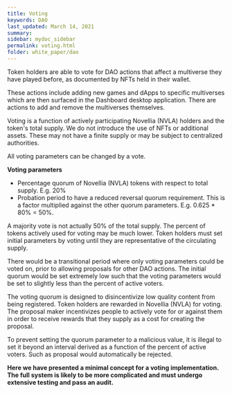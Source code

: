 ```yaml
---
title: Voting
keywords: DAO
last_updated: March 14, 2021
summary: 
sidebar: mydoc_sidebar
permalink: voting.html
folder: white_paper/dao
---
```

Token holders are able to vote for DAO actions that affect a multiverse they have played before, as documented by NFTs held in their wallet.

These actions include adding new games and dApps to specific multiverses which are then surfaced in the Dashboard desktop application. There are actions to add and remove the multiverses themselves.

Voting is a function of actively participating Novellia (NVLA) holders and the token's total supply. We do not introduce the use of NFTs or additional assets. These may not have a finite supply or may be subject to centralized authorities.

All voting parameters can be changed by a vote.

**Voting parameters**
- Percentage quorum of Novellia (NVLA) tokens with respect to total supply. E.g. 20%
- Probation period to have a reduced reversal quorum requirement. This is a factor multiplied against the other quorum parameters. E.g. 0.625 \* 80% = 50%.

A majority vote is not actually 50% of the total supply. The percent of tokens actively used for voting may be much lower. Token holders must set initial parameters by voting until they are
representative of the circulating supply.

There would be a transitional period where only voting parameters could be voted on, prior to allowing proposals for other DAO actions. The initial quorum would be set extremely low such that the voting parameters would be set to slightly less than the percent of active voters.

The voting quorum is designed to disincentivize low quality content from being registered. Token holders are rewarded in Novellia (NVLA) for voting. The proposal maker incentivizes people to actively vote for or against them in order to receive rewards that they supply as a cost for creating the proposal.

To prevent setting the quorum parameter to a malicious value, it is illegal to set it beyond an interval derived as a function of the percent of active voters. Such as proposal would automatically be rejected.

**Here we have presented a minimal concept for a voting implementation. The full system is likely to be more complicated and must undergo extensive testing and pass an audit.**

